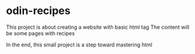 # odin-recipes
This project is about creating a website with basic html tag
The content will be some pages with recipes

In the end, this small project is a step toward mastering html